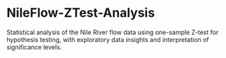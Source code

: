 # NileFlow-ZTest-Analysis
Statistical analysis of the Nile River flow data using one-sample Z-test for hypothesis testing, with exploratory data insights and interpretation of significance levels.
